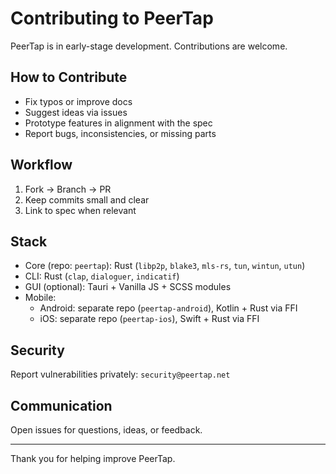 # Contributing to PeerTap

PeerTap is in early-stage development. Contributions are welcome.

## How to Contribute

- Fix typos or improve docs
- Suggest ideas via issues
- Prototype features in alignment with the spec
- Report bugs, inconsistencies, or missing parts

## Workflow

1. Fork → Branch → PR
2. Keep commits small and clear
3. Link to spec when relevant

## Stack

- Core (repo: `peertap`): Rust (`libp2p`, `blake3`, `mls-rs`, `tun`, `wintun`, `utun`)
- CLI: Rust (`clap`, `dialoguer`, `indicatif`)
- GUI (optional): Tauri + Vanilla JS + SCSS modules
- Mobile:
  - Android: separate repo (`peertap-android`), Kotlin + Rust via FFI
  - iOS: separate repo (`peertap-ios`), Swift + Rust via FFI

## Security

Report vulnerabilities privately: `security@peertap.net`

## Communication

Open issues for questions, ideas, or feedback.

---

Thank you for helping improve PeerTap.

